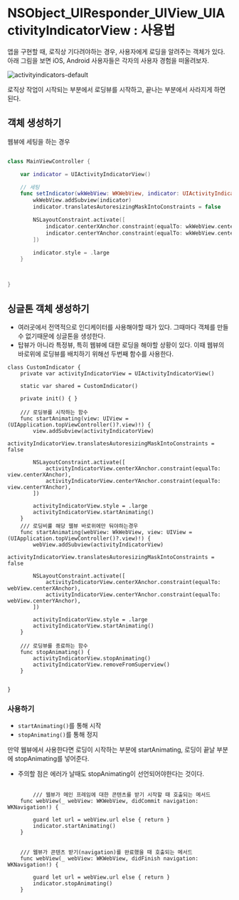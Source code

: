 # NSObject_UIResponder_UIView_UIActivityIndicatorView : 사용법

앱을 구현할 때, 로직상 기다려야하는 경우, 사용자에게 로딩을 알려주는 객체가 있다.
아래 그림을 보면 iOS, Android 사용자들은 각자의 사용자 경험을 떠올려보자. 

![activityindicators-default](https://user-images.githubusercontent.com/76529148/215659312-7da24c9c-5691-4536-a3d1-aa19c1c6c1a2.png)

로직상 작업이 시작되는 부분에서 로딩뷰를 시작하고, 끝나는 부분에서 사라지게 하면 된다. 


## 객체 생성하기
웹뷰에 세팅을 하는 경우
```swift

class MainViewController {

    var indicator = UIActivityIndicatorView()

    // 세팅
    func setIndicator(wkWebView: WKWebView, indicator: UIActivityIndicatorView) {
        wkWebView.addSubview(indicator)
        indicator.translatesAutoresizingMaskIntoConstraints = false

        NSLayoutConstraint.activate([
            indicator.centerXAnchor.constraint(equalTo: wkWebView.centerXAnchor),
            indicator.centerYAnchor.constraint(equalTo: wkWebView.centerYAnchor),
        ])

        indicator.style = .large
    }



}

```
## 싱글톤 객체 생성하기
- 여러곳에서 전역적으로 인디케이터를 사용해야할 때가 있다. 그때마다 객체를 만들수 없기때문에 싱글톤을 생성한다. 
- 탑뷰가 아니라 특정뷰, 특히 웹뷰에 대한 로딩을 해야할 상황이 있다. 이때 웹뷰의 바로위에 로딩뷰를 배치하기 위해선 두번째 함수를 사용한다. 
```
class CustomIndicator {
    private var activityIndicatorView = UIActivityIndicatorView()
    
    static var shared = CustomIndicator()

    private init() { }
    
    /// 로딩뷰를 시작하는 함수
    func startAnimating(view: UIView = (UIApplication.topViewController()?.view)!) {
        view.addSubview(activityIndicatorView)
        activityIndicatorView.translatesAutoresizingMaskIntoConstraints = false

        NSLayoutConstraint.activate([
            activityIndicatorView.centerXAnchor.constraint(equalTo: view.centerXAnchor),
            activityIndicatorView.centerYAnchor.constraint(equalTo: view.centerYAnchor),
        ])

        activityIndicatorView.style = .large
        activityIndicatorView.startAnimating()
    }
    /// 로딩비률 해당 웹뷰 바로위에만 둬야하는경우
    func startAnimating(webView: WkWebView, view: UIView = (UIApplication.topViewController()?.view)!) {
        webView.addSubview(activityIndicatorView)
        activityIndicatorView.translatesAutoresizingMaskIntoConstraints = false

        NSLayoutConstraint.activate([
            activityIndicatorView.centerXAnchor.constraint(equalTo: webView.centerXAnchor),
            activityIndicatorView.centerYAnchor.constraint(equalTo: webView.centerYAnchor),
        ])

        activityIndicatorView.style = .large
        activityIndicatorView.startAnimating()
    }
    
    /// 로딩뷰를 종료하는 함수
    func stopAnimating() {
        activityIndicatorView.stopAnimating()
        activityIndicatorView.removeFromSuperview()
    }
    
    
}

```


### 사용하기
- `startAnimating()`를 통해 시작
- `stopAnimating()`를 통해 정지

만약 웹뷰에서 사용한다면 로딩이 시작하는 부분에 startAnimating, 로딩이 끝날 부분에 stopAnimating를 넣어준다.
- 주의할 점은 에러가 날때도 stopAnimating이 선언되어야한다는 것이다.

```

        /// 웹뷰가 메인 프레임에 대한 콘텐츠를 받기 시작할 때 호출되는 메서드
    func webView(_ webView: WKWebView, didCommit navigation: WKNavigation!) {
        
        guard let url = webView.url else { return }
        indicator.startAnimating()
    }
    
    
    /// 웹뷰가 콘텐츠 받기(navigation)를 완료했을 때 호출되는 메서드
    func webView(_ webView: WKWebView, didFinish navigation: WKNavigation!) {
        
        guard let url = webView.url else { return }
        indicator.stopAnimating()
    }
```
